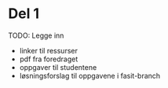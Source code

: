# Del 1

TODO: Legge inn

- linker til ressurser
- pdf fra foredraget
- oppgaver til studentene
- løsningsforslag til oppgavene i fasit-branch
